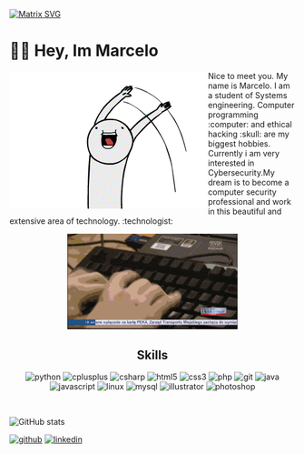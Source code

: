   [![Matrix SVG](https://raw.githubusercontent.com/rodrigograca31/rodrigograca31/master/matrix.svg)]()

  # 👋🏻 Hey, Im Marcelo

<a href="">
	<img align="left" src="https://github.com/MarceloNoguera/MarceloNoguera/blob/master/assets/hi2.gif">
</a>
<p>
Nice to meet you. My name is Marcelo. I am a student of Systems engineering. 
Computer programming :computer: and ethical hacking :skull: are my biggest hobbies.
Currently i am very interested in Cybersecurity.My dream is to become a computer security 
professional and work in this beautiful and extensive area of technology.
:technologist:
<div align="center">
  <img src="https://github.com/MarceloNoguera/MarceloNoguera/blob/master/assets/giphy.gif" width="300"/>
</div>
</p>

<div>
	    
<h2 align="center">Skills</h2>

<p align="center"><img src="https://devicons.github.io/devicon/devicon.git/icons/python/python-original.svg" alt="python" width="40" height="40"/> <img		     
src="https://devicons.github.io/devicon/devicon.git/icons/cplusplus/cplusplus-original.svg" alt="cplusplus" width="40" height="40"/> <img
src="https://devicons.github.io/devicon/devicon.git/icons/csharp/csharp-original.svg" alt="csharp" width="40" height="40"/> <img 
src="https://devicons.github.io/devicon/devicon.git/icons/html5/html5-original-wordmark.svg" alt="html5" width="40" height="40"/> <img 					src="https://devicons.github.io/devicon/devicon.git/icons/css3/css3-original-wordmark.svg" alt="css3" width="40" height="40"/> <img 
src="https://devicons.github.io/devicon/devicon.git/icons/php/php-original.svg" alt="php" width="40" height="40"/> <img
src="https://www.vectorlogo.zone/logos/git-scm/git-scm-icon.svg" alt="git" width="40" height="40"/> <img  
src="https://devicons.github.io/devicon/devicon.git/icons/java/java-original-wordmark.svg" alt="java" width="40" height="40"/> <img src="https://devicons.github.io/devicon/devicon.git/icons/javascript/javascript-original.svg" alt="javascript" width="40" height="40"/> <img src="https://devicons.github.io/devicon/devicon.git/icons/linux/linux-original.svg" alt="linux" width="40" height="40"/> <img src="https://devicons.github.io/devicon/devicon.git/icons/mysql/mysql-original-wordmark.svg" alt="mysql" width="40" height="40"/> <img
src="https://www.vectorlogo.zone/logos/adobe_illustrator/adobe_illustrator-icon.svg" alt="illustrator" width="40" height="40"/> <img
src="https://devicons.github.io/devicon/devicon.git/icons/photoshop/photoshop-plain.svg" alt="photoshop" width="40" height="40"/>   </p>
</div> <br>

![GitHub stats](https://github-readme-stats.vercel.app/api?username=MarceloNoguera&show_icons=true) 

[<img src='https://cdn.jsdelivr.net/npm/simple-icons@3.0.1/icons/github.svg' alt='github' height='40'>](https://github.com/MarceloNoguera)  [<img src='https://cdn.jsdelivr.net/npm/simple-icons@3.0.1/icons/linkedin.svg' alt='linkedin' height='40'>](https://www.linkedin.com/in/marcelo-noguera-412391190/)

